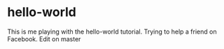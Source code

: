 # hello-world
This is me playing with the hello-world tutorial. Trying to help a friend on Facebook.
Edit on master
